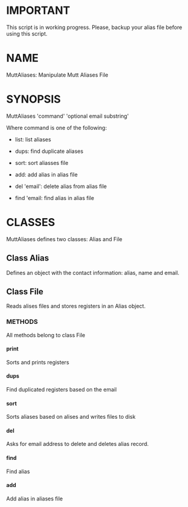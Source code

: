 IMPORTANT
=========

This script is in working progress. Please, backup your alias file before using this script.

NAME
====

MuttAliases: Manipulate Mutt Aliases File

SYNOPSIS
========

MuttAliases 'command' 'optional email substring'

Where command is one of the following:

  * list: list aliases

  * dups: find duplicate aliases

  * sort: sort aliasses file

  * add: add alias in alias file

  * del 'email': delete alias from alias file

  * find 'email: find alias in alias file

CLASSES
=======

MuttAliases defines two classes: Alias and File

Class Alias 
------------

Defines an object with the contact information: alias, name and email.

Class File
----------

Reads alises files and stores registers in an Alias object. 

### METHODS

All methods belong to class File

#### print

Sorts and prints registers

#### dups

Find duplicated registers based on the email

#### sort

Sorts aliases based on alises and writes files to disk

#### del

Asks for email address to delete and deletes alias record. 

#### find

Find alias

#### add 

Add alias in aliases file
